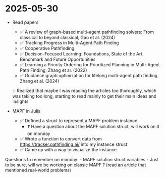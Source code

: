 # 2025-05-30

- Read papers
    - ✅ A review of graph-based multi-agent pathfinding solvers: From classical to beyond classical, Gao et al. (2024)
    - ✅ Tracking Progress in Multi-Agent Path Finding
    - ✅ Cooperative Pathfinding
    - ✅ Decision-Focused Learning: Foundations, State of the Art, Benchmark and Future Opportunities
    - ✅ Learning a Priority Ordering for Prioritized Planning in Multi-Agent Path Finding, Zhang et al. (2022)
    - ✅ Guidance graph optimization for lifelong multi-agent path finding, Zhang et al. (2024)

    💡 Realized that maybe I was reading the articles too thoroughly, which was taking too long, starting to read mainly to get their main ideas and insights

- MAPF in Julia
    - ✅ Defined a struct to represent a MAPF problem instance
        - ❓ Have a question about the MAPF solution struct, will work on it on monday
    - ✅ Wrote a function to convert data from https://tracker.pathfinding.ai/ into my instance struct
    - ✅ Came up with a way to visualize the instance

Questions to remember on monday:
    - MAPF solution struct variables
    - Just to be sure, will we be working on classic MAPF ? (read an article that mentioned real-world problems)
